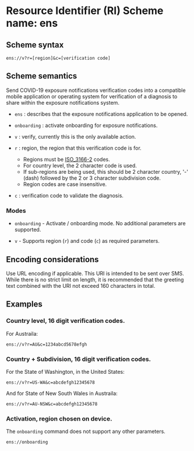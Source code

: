 # Resource Identifier (RI) Scheme name: ens

## Scheme syntax

```text
ens://v?r=[region]&c=[verification code]
```

## Scheme semantics

Send COVID-19 exposure notifications verification codes into a compatible
mobile application or operating system for verification of a diagnosis
to share within the exposure notifications system.

-   `ens` : describes that the exposure notifications application to be opened.

-   `onboarding` : activate onboarding for exposure notifications. 

-   `v` : verify, currently this is the only available action.

-   `r` : region, the region that this verification code is for.

    -   Regions must be [ISO_3166-2](https://en.wikipedia.org/wiki/ISO_3166-2)
        codes.
    -   For country level, the 2 character code is used.
    -   If sub-regions are being used, this should be 2 character country, '-'
        (dash) followed by the 2 or 3 character subdivision code.
    -   Region codes are case insensitive.

-   `c` : verification code to validate the diagnosis.

### Modes

-  `onboarding` - Activate / onboarding mode. No additional parameters are supported.

-  `v` - Supports region (`r`) and code (`c`) as required parameters.

## Encoding considerations

Use URL encoding if applicable. This URI is intended to be sent over SMS. While
there is no strict limit on length, it is recommended that the greeting text
combined with the URI not exceed 160 characters in total.

## Examples

### Country level, 16 digit verification codes.

For Austraila:

```text
ens://v?r=AU&c=1234abcd5678efgh
```

### Country + Subdivision, 16 digit verification codes.

For the State of Washington, in the United States:

```text
ens://v?r=US-WA&c=abcdefgh12345678
```

And for State of New South Wales in Austraila:

```text
ens://v?r=AU-NSW&c=abcdefgh12345678
```

### Activation, region chosen on device.

The `onboarding` command does not support any other parameters.

```text
ens://onboarding
```

